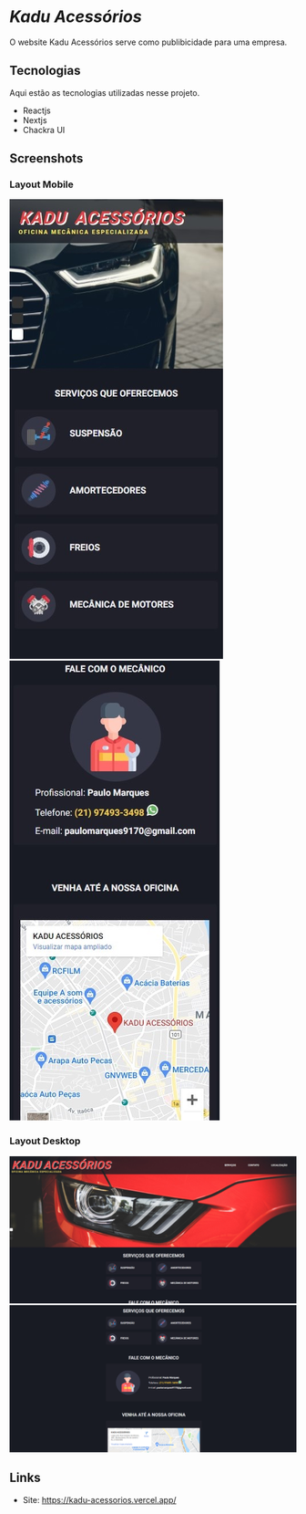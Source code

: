 # *Kadu Acessórios*
 
O website Kadu Acessórios serve como publibicidade para uma empresa.
 
 
## Tecnologias 
 
Aqui estão as tecnologias utilizadas nesse projeto.
 
* Reactjs
* Nextjs
* Chackra UI

## Screenshots

### Layout Mobile

![screen_mobile_10](https://github.com/EricEOL/kadu_acessorios/blob/main/readme_images/mobile_1.jpg) ![screen_mobile_20](https://github.com/EricEOL/kadu_acessorios/blob/main/readme_images/mobile_2.jpg)


### Layout Desktop

![screen_desktop_10](https://github.com/EricEOL/kadu_acessorios/blob/main/readme_images/desktop_1.jpg) ![screen_desktop_20](https://github.com/EricEOL/kadu_acessorios/blob/main/readme_images/desktop_2.jpg)


## Links
 
  - Site: https://kadu-acessorios.vercel.app/
